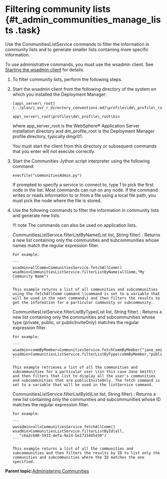 # Filtering community lists {#t_admin_communities_manage_lists .task}

Use the CommunitiesListService commands to filter the information in community lists and to generate smaller lists containing more specific information.

To use administrative commands, you must use the wsadmin client. See [Starting the wsadmin client](t_admin_wsadmin_starting.md) for details.

1.  To filter community lists, perform the following steps.
2.  Start the wsadmin client from the following directory of the system on which you installed the Deployment Manager:

    ```
    [app\_server\_root](../plan/i_ovr_r_directory_conventions.md)\profiles\dm\_profile\_root\bin
    ```

    ```
    app\_server\_root\profiles\dm\_profile\_root\bin
    ```

    where app\_server\_root is the WebSphere® Application Server installation directory and dm\_profile\_root is the Deployment Manager profile directory, typically dmgr01.

    You must start the client from this directory or subsequent commands that you enter will not execute correctly.

3.  Start the Communities Jython script interpreter using the following command:

    ```
    execfile("communitiesAdmin.py")
    ```

    If prompted to specify a service to connect to, type 1 to pick the first node in the list. Most commands can run on any node. If the command writes or reads information to or from a file using a local file path, you must pick the node where the file is stored.

4.  Use the following commands to filter the information in community lists and generate new lists.

    !!! note
    The commands can also be used on application lists.

    CommunitiesListService.filterListByName\(List list, String filter\)
    :   Returns a new list containing only the communities and subcommunities whose names match the regular expression filter.

        For example:

        ```
        wsadmin>allComm=CommunitiesService.fetchAllComm()
        wsadmin>CommunitiesListService.filterListByName(allComm,"My Community Name")
        ```

        This example returns a list of all communities and subcommunities using the fetchAllComm command \(command is set to a variable that will be used in the next command\) and then filters the results to get the information for a particular community or subcommunity.

    CommunitiesListService.filterListByType\(List list, String filter\)
    :   Returns a new list containing only the communities and subcommunities whose type \(private, public, or publicInviteOnly\) matches the regular expression filter.

        For example:

        ```
        wsadmin>commByMember=CommunitiesService.fetchCommByMember("jane_smith@company.com")
        wsadmin>CommunitiesListService.filterListByType(commByMember,"publicInviteOnly")
        ```

        This example retrieves a list of all the communities and subcommunities for a particular user \(in this case Jane Smith\) and then filters that list to display all the user's communities and subcommunities that are publicInviteOnly. The fetch command is set to a variable that will be used in the listService command.

    CommunitiesListService.filterListById\(List list, String filter\)
    :   Returns a new list containing only the communities and subcommunities whose ID matches the regular expression filter.

        For example:

        ```
        wwsadmin>all=CommunitiesService.fetchAllComm()
        wsadmin>CommunitiesListService.filterListById(all, 
           "c6a2c680-5933-4efa-9a14-be1723445d30")
        ```

        This example returns a list of all the communities and subcommunities and then filters the results by ID to list only the communities and subcommunities where the ID matches the one specified.


**Parent topic:**[Administering Communities](../admin/c_admin_communities_intro.md)

